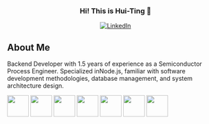 <h3 align="center">Hi! This is Hui-Ting 👋</h3>

<p align="center">
  <a href="https://www.linkedin.com/in/hui-ting-wu-7b6732149/">
    <img src="https://img.shields.io/badge/LinkedIn-0A66C2.svg?style=for-the-badge&logo=LinkedIn&logoColor=white" alt="LinkedIn">
  </a>
</p>

## About Me
Backend Developer with 1.5 years of experience as a Semiconductor Process Engineer. Specialized inNode.js, familiar with software development methodologies, database management, and system architecture design.

<image src="https://github.com/devicons/devicon/raw/master/icons/javascript/javascript-original.svg" height=50px> <image src="https://github.com/devicons/devicon/raw/master/icons/mysql/mysql-original-wordmark.svg" height=50px> <image src="https://github.com/devicons/devicon/blob/master/icons/postgresql/postgresql-plain.svg" height=50px> <image src="https://github.com/devicons/devicon/raw/master/icons/redis/redis-original-wordmark.svg" height=50px> <image src="https://github.com/devicons/devicon/blob/master/icons/amazonwebservices/amazonwebservices-plain-wordmark.svg" height=50px> <image src="https://github.com/devicons/devicon/blob/master/icons/docker/docker-original-wordmark.svg" height=50px> <image src="https://github.com/devicons/devicon/blob/master/icons/socketio/socketio-original-wordmark.svg" height=50px>
